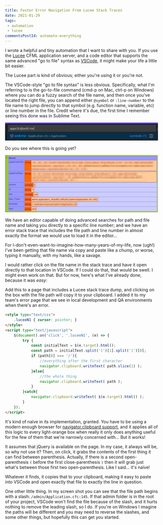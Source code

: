 ```yaml
---
title: Faster Error Navigation From Lucee Stack Traces
date: 2021-01-29
tags:
 - automation
 - lucee
commentsPostId: automate-everything
---
```


I wrote a helpful and tiny automation that I want to share with you. If you use the [Lucee](https://www.lucee.org/) CFML application server, and a code editor that supports the same advanced "go to file" syntax as [VSCode](https://code.visualstudio.com/), it might make your life a little bit easier.

The Lucee part is kind of obvious; either you're using it or you're not.

The VSCode-style "go to file syntax" is less obvious. Specifically, what I'm referring to is the go-to-file command (cmd-p on Mac, ctrl-p on Windows) where you can do a fuzzy search of the file name, and then once you've located the right file, you can append either `@symbol` or `:line-number` to the file name to jump directly to that symbol (e.g. function name, variable, etc) or line number in the file. Credit where it's due, the first time I remember seeing this done was in Sublime Text.

![screen shot of VSCode go-to-file dialog while searching for "appcfc@onError"](/img/2021/vscode-go-to-file.png)

Do you see where this is going yet?

![screen shot of a portion of a Lucee stack trace dump](/img/2021/cfml-dump.png)

We have an editor capable of doing advanced searches for path and file name and taking you directly to a specific line number; and we have an error stack trace that includes the file path and line number in almost exactly the format we would use to load it in the editor...

For I-don't-even-want-to-imagine-how-many-years-of-my-life, now (ugh!) I've been getting that file name via copy and paste like a chump, or worse, typing it manually, with my hands, like a savage.

I would rather click on the file name in the stack trace and have it open directly to that location in VSCode. If I could do that, that would be swell. I might even work on that. But for now, here's what I've already done, because it was _easy_:

Add this to a page that includes a Lucee stack trace dump, and clicking on the box with the file path will copy it to your clipboard. I added it to my team's error page that we see in local development and QA environments when there's an error.

```html
<style type="text/css">
	.luceeN1 { cursor: pointer; }
</style>
<script type="text/javascript">
	$(document).on('click', '.luceeN1', (e) => {
		try {
			const initialText = $(e.target).html();
			const path = initialText.split('(')[1].split(')')[0];
			if (path[0] === '/'){
				//everything after the first character
				navigator.clipboard.writeText( path.slice(1) );
			}else{
				//the whole thing
				navigator.clipboard.writeText( path );
			}
		}catch{
			navigator.clipboard.writeText( $(e.target).html() );
		}
	});
</script>
```

It's kind of naïve in its implementation, granted. You have to be using a modern enough browser for [navigator.clipboard support](https://caniuse.com/?search=navigator.clipboard), and it applies all of this logic to every light-orange box when really it only does anything useful for the few of them that we're narrowly concerned with... But it works!

It assumes that jQuery is available on the page. In my case, it always will be, so why not use it? Then, on click, it grabs the contents of the first thing it can find between parenthesis. Actually, if there is a second open-parenthesis `(` before the first close-parenthesis `)` then it will grab just what's between those first two open-parenthesis. Like I said... it's naïve!

Whatever it finds, it copies that to your clipboard, making it easy to paste into VSCode and open exactly that file to exactly the line in question.

One other little thing. In my screen shot you can see that the file path begins with a slash: `/admin/Application.cfc:145`. If that admin folder is in the root of your project, VSCode won't find the file because of the slash, and it hurts nothing to remove the leading slash, so I do. If you're on Windows I imagine the paths will be different and you may need to reverse the slashes, and some other things, but hopefully this can get you started.
